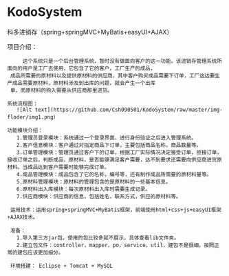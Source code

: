 # KodoSystem
科多进销存（spring+springMVC+MyBatis+easyUI+AJAX）

  项目介绍：

         这个系统只是一个后台管理系统，暂时没有做面向客户的这一功能。该进销存管理系统所面向的用户是工厂去使用，它包含了它的客户，工厂生产的成品，
	 成品所需要的原材料以及提供原材料的供应商，其中客户购买成品需要下订单，工厂这边要生产成品需要原材料，原材料涉及到出库的问题，就会产生一个出库
	 单，而原材料的购入需要从供应商那里进货。
	
	系统流程图：
	   ![Alt text](https://github.com/Csh090501/KodoSystem/raw/master/img-floder/img1.png）
  
    功能模块介绍：
	   1.管理员登录模块：系统通过一个登录界面，进行身份验证之后进入管理系统。
       2.客户信息模块：客户通过对指定商品下订单，主要包括商品名称，商品数量等。
       3.订单管理模块：管理员通过客户下的订单，根据工厂实际情况决定接受订单，拒接订单，接收订单之后，判断成品，原材料，是否能够满足客户需要，达不到要求还需要向供应商进货原材料。当成品达到客户需要时能够完成订单。
       4.成品管理模块：成品包含了它的名称，编号等，还有制作成品所需要的原材料量等。
       5.原材料管理模块：原材料的管理包含的是原材料的一些基本信息。
       6.原材料出入库模块：每次原材料出入库时需要生成记录。
       7.供应商模块：供应商的信息，包括姓名，联系方式，供应的原材料等。
     
	 运用技术：运用spring+springMVC+MyBatis框架，前端使用html+css+js+easyUI框架+AJAX技术。
	 
	 准备：
	   1.导入第三方jar包，使用的包比较多就不展示，具体查看lib文件夹。
	   2.建立包文件：controller，mapper，po，service，util，建包不是很细，按照正常的建包应该更加细分。
	   
	 环境搭建： Eclipse + Tomcat + MySQL
	   
	   
     
  
  

  